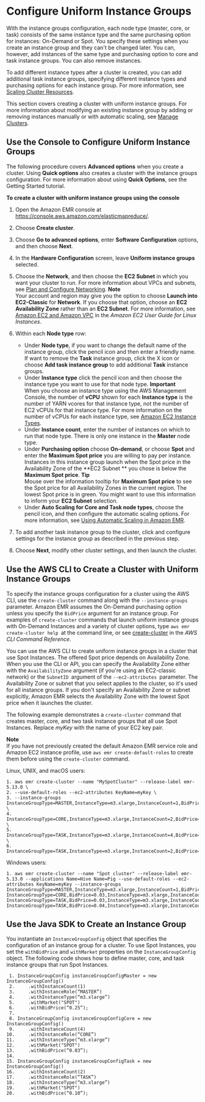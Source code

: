 # Configure Uniform Instance Groups<a name="emr-uniform-instance-group"></a>

With the instance groups configuration, each node type \(master, core, or task\) consists of the same instance type and the same purchasing option for instances: On\-Demand or Spot\. You specify these settings when you create an instance group and they can't be changed later\. You can, however, add instances of the same type and purchasing option to core and task instance groups\. You can also remove instances\.

To add different instance types after a cluster is created, you can add additional task instance groups, specifying different instance types and purchasing options for each instance group\. For more information, see [Scaling Cluster Resources](emr-scale-on-demand.md)\.

This section covers creating a cluster with uniform instance groups\. For more information about modifying an existing instance group by adding or removing instances manually or with automatic scaling, see [Manage Clusters](emr-manage.md)\.

## Use the Console to Configure Uniform Instance Groups<a name="emr-uniform-instance-group-console"></a>

The following procedure covers **Advanced options** when you create a cluster\. Using **Quick options** also creates a cluster with the instance groups configuration\. For more information about using **Quick Options**, see the Getting Started tutorial\.

**To create a cluster with uniform instance groups using the console**

1. Open the Amazon EMR console at [https://console\.aws\.amazon\.com/elasticmapreduce/](https://console.aws.amazon.com/elasticmapreduce/)\.

1. Choose **Create cluster**\.

1. Choose **Go to advanced options**, enter **Software Configuration** options, and then choose **Next**\.

1. In the **Hardware Configuration** screen, leave **Uniform instance groups** selected\.

1. Choose the **Network**, and then choose the **EC2 Subnet** in which you want your cluster to run\. For more information about VPCs and subnets, see [Plan and Configure Networking](emr-plan-vpc-subnet.md)\.
**Note**  
Your account and region may give you the option to choose **Launch into EC2\-Classic** for **Network**\. If you choose that option, choose an **EC2 Availability Zone** rather than an **EC2 Subnet**\. For more information, see [Amazon EC2 and Amazon VPC](http://docs.aws.amazon.com/AWSEC2/latest/UserGuide/using-vpc.html) in the *Amazon EC2 User Guide for Linux Instances*\.

1. Within each **Node type** row:
   + Under **Node type**, if you want to change the default name of the instance group, click the pencil icon and then enter a friendly name\. If want to remove the **Task** instance group, click the X icon or choose **Add task instance group** to add additional **Task** instance groups\.
   + Under **Instance type** click the pencil icon and then choose the instance type you want to use for that node type\.
**Important**  
When you choose an instance type using the AWS Management Console, the number of **vCPU** shown for each **Instance type** is the number of YARN vcores for that instance type, not the number of EC2 vCPUs for that instance type\. For more information on the number of vCPUs for each instance type, see [Amazon EC2 Instance Types](https://aws.amazon.com/ec2/instance-types/)\.
   + Under **Instance count**, enter the number of instances on which to run that node type\. There is only one instance in the **Master** node type\.
   + Under **Purchasing option** choose **On\-demand**, or choose **Spot** and enter the **Maximum Spot price** you are willing to pay per instance\. Instances in this instance group launch when the Spot price in the Availability Zone of the **EC2 Subnet ** you chose is below the **Maximum Spot price**\.
**Tip**  
Mouse over the information tooltip for **Maximum Spot price** to see the Spot price for all Availability Zones in the current region\. The lowest Spot price is in green\. You might want to use this information to inform your **EC2 Subnet** selection\.
   + Under **Auto Scaling for Core and Task node types**, choose the pencil icon, and then configure the automatic scaling options\. For more information, see [Using Automatic Scaling in Amazon EMR](emr-automatic-scaling.md)\.

1. To add another task instance group to the cluster, click and configure settings for the instance group as described in the previous step\.

1. Choose **Next**, modify other cluster settings, and then launch the cluster\.

## Use the AWS CLI to Create a Cluster with Uniform Instance Groups<a name="emr-uniform-instance-group-cli"></a>

To specify the instance groups configuration for a cluster using the AWS CLI, use the `create-cluster` command along with the `--instance-groups` parameter\. Amazon EMR assumes the On\-Demand purchasing option unless you specify the `BidPrice` argument for an instance group\. For examples of `create-cluster` commands that launch uniform instance groups with On\-Demand Instances and a variety of cluster options, type `aws emr create-cluster help `at the command line, or see [create\-cluster](http://docs.aws.amazon.com/cli/latest/reference/emr/create-cluster.html) in the *AWS CLI Command Reference*\.

You can use the AWS CLI to create uniform instance groups in a cluster that use Spot Instances\. The offered Spot price depends on Availability Zone\. When you use the CLI or API, you can specify the Availability Zone either with the `AvailabilityZone` argument \(if you're using an EC2\-classic network\) or the `SubnetID `argument of the `--ec2-attributes `parameter\. The Availability Zone or subnet that you select applies to the cluster, so it's used for all instance groups\. If you don't specify an Availability Zone or subnet explicitly, Amazon EMR selects the Availability Zone with the lowest Spot price when it launches the cluster\.

The following example demonstrates a `create-cluster` command that creates master, core, and two task instance groups that all use Spot Instances\. Replace *myKey* with the name of your EC2 key pair\. 

**Note**  
If you have not previously created the default Amazon EMR service role and Amazon EC2 instance profile, use `aws emr create-default-roles` to create them before using the `create-cluster` command\.

Linux, UNIX, and macOS users:

```
1. aws emr create-cluster --name "MySpotCluster" --release-label emr-5.13.0 \
2. --use-default-roles --ec2-attributes KeyName=myKey \
3. --instance-groups InstanceGroupType=MASTER,InstanceType=m3.xlarge,InstanceCount=1,BidPrice=0.25 \
4. InstanceGroupType=CORE,InstanceType=m3.xlarge,InstanceCount=2,BidPrice=0.03 \ 
5. InstanceGroupType=TASK,InstanceType=m3.xlarge,InstanceCount=4,BidPrice=0.03 \
6. InstanceGroupType=TASK,InstanceType=m3.xlarge,InstanceCount=2,BidPrice=0.04
```

Windows users:

```
1. aws emr create-cluster --name "Spot cluster" --release-label emr-5.13.0 --applications Name=Hive Name=Pig --use-default-roles --ec2-attributes KeyName=myKey --instance-groups InstanceGroupType=MASTER,InstanceType=m3.xlarge,InstanceCount=1,BidPrice=0.25 InstanceGroupType=CORE,BidPrice=0.03,InstanceType=m3.xlarge,InstanceCount=2 InstanceGroupType=TASK,BidPrice=0.03,InstanceType=m3.xlarge,InstanceCount=4							InstanceGroupType=TASK,BidPrice=0.04,InstanceType=m3.xlarge,InstanceCount=2
```

## Use the Java SDK to Create an Instance Group<a name="emr-instance-group-sdk"></a>

You instantiate an `InstanceGroupConfig` object that specifies the configuration of an instance group for a cluster\. To use Spot Instances, you set the `withBidPrice` and `withMarket` properties on the `InstanceGroupConfig` object\. The following code shows how to define master, core, and task instance groups that run Spot Instances\.

```
 1. InstanceGroupConfig instanceGroupConfigMaster = new InstanceGroupConfig()
 2. 	.withInstanceCount(1)
 3. 	.withInstanceRole(“MASTER”)
 4. 	.withInstanceType(“m3.xlarge”)
 5. 	.withMarket("SPOT")
 6. 	.withBidPrice(“0.25”); 
 7. 	
 8. InstanceGroupConfig instanceGroupConfigCore = new InstanceGroupConfig()
 9. 	.withInstanceCount(4)
10. 	.withInstanceRole(“CORE”)
11. 	.withInstanceType(“m3.xlarge”)
12. 	.withMarket("SPOT")
13. 	.withBidPrice(“0.03”);
14. 	
15. InstanceGroupConfig instanceGroupConfigTask = new InstanceGroupConfig()
16. 	.withInstanceCount(2)
17. 	.withInstanceRole(“TASK”)
18. 	.withInstanceType(“m3.xlarge”)
19. 	.withMarket("SPOT")
20. 	.withBidPrice(“0.10”);
```